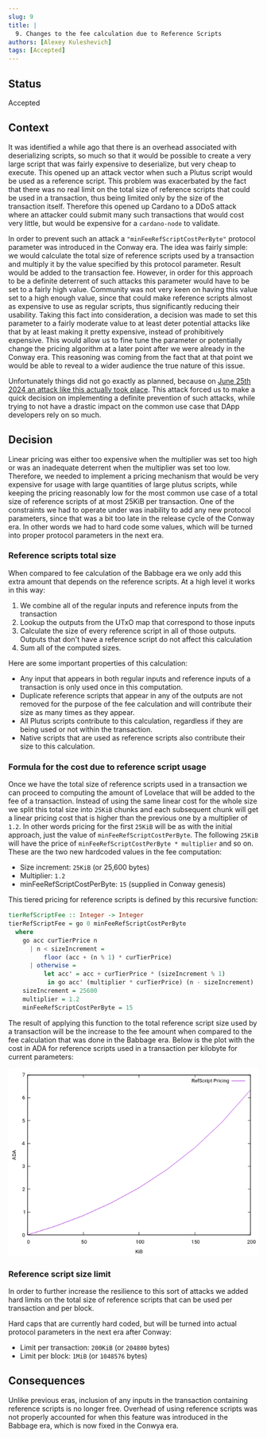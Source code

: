 ```yaml
---
slug: 9
title: |
  9. Changes to the fee calculation due to Reference Scripts
authors: [Alexey Kuleshevich]
tags: [Accepted]
---
```


## Status

Accepted

## Context

It was identified a while ago that there is an overhead associated with deserializing scripts, so much so that it would be possible to create a very large script that was fairly expensive to deserialize, but very cheap to execute. This opened up an attack vector when such a Plutus script would be used as a reference script. This problem was exacerbated by the fact that there was no real limit on the total size of reference scripts that could be used in a transaction, thus being limited only by the size of the transaction itself. Therefore this opened up Cardano to a DDoS attack where an attacker could submit many such transactions that would cost very little, but would be expensive for a `cardano-node` to validate.

In order to prevent such an attack a `"minFeeRefScriptCostPerByte"` protocol parameter was introduced in the Conway era. The idea was fairly simple: we would calculate the total size of reference scripts used by a transaction and multiply it by the value specified by this protocol parameter. Result would be added to the transaction fee. However, in order for this approach to be a definite deterrent of such attacks this parameter would have to be set to a fairly high value. Community was not very keen on having this value set to a high enough value, since that could make reference scripts almost as expensive to use as regular scripts, thus significantly reducing their usability. Taking this fact into consideration, a decision was made to set this parameter to a fairly moderate value to at least deter potential attacks like that by at least making it pretty expensive, instead of prohibitively expensive. This would allow us to fine tune the parameter or potentially change the pricing algorithm at a later point after we were already in the Conway era. This reasoning was coming from the fact that at that point we would be able to reveal to a wider audience the true nature of this issue.

Unfortunately things did not go exactly as planned, because on [June 25th 2024 an attack like this actually took place](https://cardanospot.io/news/ddos-attack-on-the-cardano-blockchain-mRIKAzZTNnzq5NGd). This attack forced us to make a quick decision on implementing a definite prevention of such attacks, while trying to not have a drastic impact on the common use case that DApp developers rely on so much.

## Decision

Linear pricing was either too expensive when the multiplier was set too high or was an inadequate deterrent when the multiplier was set too low. Therefore, we needed to implement a pricing mechanism that would be very expensive for usage with large quantities of large plutus scripts, while keeping the pricing reasonably low for the most common use case of a total size of reference scripts of at most 25KiB per transaction. One of the constraints we had to operate under was inability to add any new protocol parameters, since that was a bit too late in the release cycle of the Conway era. In other words we had to hard code some values, which will be turned into proper protocol parameters in the next era.

### Reference scripts total size

When compared to fee calculation of the Babbage era we only add this extra amount that depends on the reference scripts. At a high level it works in this way:

1. We combine all of the regular inputs and reference inputs from the transaction
2. Lookup the outputs from the UTxO map that correspond to those inputs
3. Calculate the size of every reference script in all of those outputs. Outputs that don't have a reference script do not affect this calculation
4. Sum all of the computed sizes.

Here are some important properties of this calculation:

* Any input that appears in both regular inputs and reference inputs of a transaction is only used once in this computation.
* Duplicate reference scripts that appear in any of the outputs are not removed for the purpose of the fee calculation and will contribute their size as many times as they appear.
* All Plutus scripts contribute to this calculation, regardless if they are being used or not within the transaction.
* Native scripts that are used as reference scripts also contribute their size to this calculation.

### Formula for the cost due to reference script usage

Once we have the total size of reference scripts used in a transaction we can proceed to computing the amount of Lovelace that will be added to the fee of a transaction. Instead of using the same linear cost for the whole size we split this total size into `25KiB` chunks and each subsequent chunk will get a linear pricing cost that is higher than the previous one by a multiplier of `1.2`. In other words pricing for the first `25KiB` will be as with the initial approach, just the value of `minFeeRefScriptCostPerByte`. The following `25KiB` will have the price of `minFeeRefScriptCostPerByte * multiplier` and  so on. These are the two new hardcoded values in the fee computation:

* Size increment: `25KiB` (or 25,600 bytes)
* Multiplier: `1.2`
* minFeeRefScriptCostPerByte: `15` (supplied in Conway genesis)

This tiered pricing for reference scripts is defined by this recursive function:

```haskell
tierRefScriptFee :: Integer -> Integer
tierRefScriptFee = go 0 minFeeRefScriptCostPerByte
  where
    go acc curTierPrice n
      | n < sizeIncrement =
          floor (acc + (n % 1) * curTierPrice)
      | otherwise =
          let acc' = acc + curTierPrice * (sizeIncrement % 1)
           in go acc' (multiplier * curTierPrice) (n - sizeIncrement)
    sizeIncrement = 25600
    multiplier = 1.2
    minFeeRefScriptCostPerByte = 15
```

The result of applying this function to the total reference script size used by a transaction will be the increase to the fee amount when compared to the fee calculation that was done in the Babbage era. Below is the plot with the cost in ADA for reference scripts used in a transaction per kilobyte for current parameters:

![Plot with the cost in ADA for reference scripts used in a transaction per kilobyte](2024-08-14_009-refscripts-fee-change.pricing-plot.png "RefScript Pricing")


### Reference script size limit

In order to further increase the resilience to this sort of attacks we added hard limits on the total size of reference scripts that can be used per transaction and per block.

Hard caps that are currently hard coded, but will be turned into actual protocol parameters in the next era after Conway:

* Limit per transaction: `200KiB` (or `204800` bytes)
* Limit per block: `1MiB` (or `1048576` bytes)

## Consequences

Unlike previous eras, inclusion of any inputs in the transaction containing reference scripts is no longer free. Overhead of using reference scripts was not properly accounted for when this feature was introduced in the Babbage era, which is now fixed in the Conwya era.
